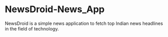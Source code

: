 # NewsDroid-News_App
NewsDroid is a simple news application to fetch top Indian news headlines in the field of technology.
